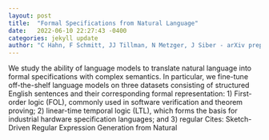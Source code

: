 ```yaml
---
layout: post
title:  "Formal Specifications from Natural Language"
date:   2022-06-10 22:27:43 -0400
categories: jekyll update
author: "C Hahn, F Schmitt, JJ Tillman, N Metzger, J Siber - arXiv preprint arXiv , 2022"
---
```

We study the ability of language models to translate natural language into formal specifications with complex semantics. In particular, we fine-tune off-the-shelf language models on three datasets consisting of structured English sentences and their corresponding formal representation: 1) First-order logic (FOL), commonly used in software verification and theorem proving; 2) linear-time temporal logic (LTL), which forms the basis for industrial hardware specification languages; and 3) regular 
Cites: Sketch-Driven Regular Expression Generation from Natural